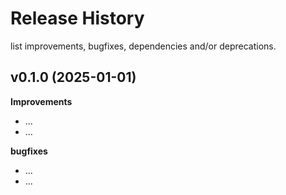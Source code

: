 Release History
===============

list improvements, bugfixes, dependencies and/or deprecations.

v0.1.0 (2025-01-01)
-------------------

**Improvements**

- ...
- ...
  
**bugfixes**

- ...
- ...